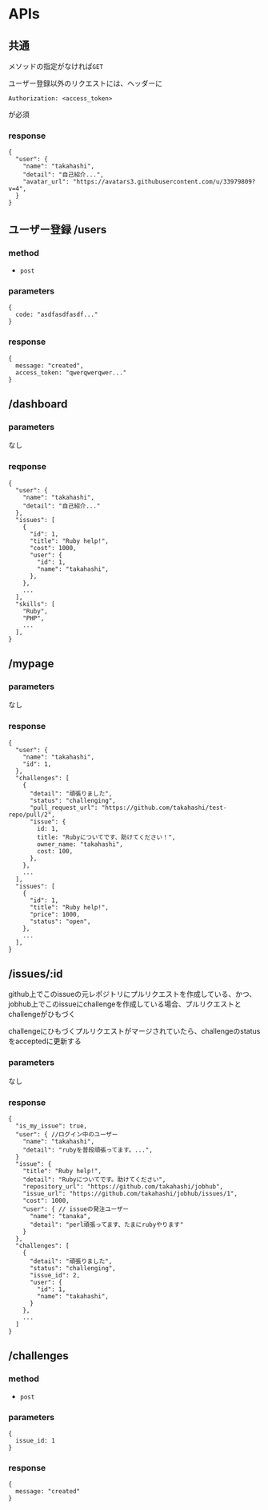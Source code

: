 # APIs

## 共通
メソッドの指定がなければ`GET`

ユーザー登録以外のリクエストには、ヘッダーに
```
Authorization: <access_token>
```
が必須
### response
```
{
  "user": {
    "name": "takahashi",
    "detail": "自己紹介...",
    "avatar_url": "https://avatars3.githubusercontent.com/u/33979809?v=4",
  }
}
```
## ユーザー登録 /users
### method
- `post`
### parameters
```
{
  code: "asdfasdfasdf..."
}
```
### response
```
{
  message: "created",
  access_token: "qwerqwerqwer..."
}
```

## /dashboard
### parameters
なし

### reqponse
```
{
  "user": {
    "name": "takahashi",
    "detail": "自己紹介..."
  },
  "issues": [
    {
      "id": 1,
      "title": "Ruby help!",
      "cost": 1000,
      "user": {
        "id": 1,
        "name": "takahashi",
      },
    },
    ...
  ],
  "skills": [
    "Ruby",
    "PHP",
    ...
  ],
}
```

## /mypage
### parameters
なし

### response
```
{
  "user": {
    "name": "takahashi",
    "id": 1,
  },
  "challenges": [
    {
      "detail": "頑張りました",
      "status": "challenging",
      "pull_request_url": "https://github.com/takahashi/test-repo/pull/2",
      "issue": {
        id: 1,
        title: "Rubyについてです、助けてください！",
        owner_name: "takahashi",
        cost: 100,
      },
    },
    ...
  ],
  "issues": [
    {
      "id": 1,
      "title": "Ruby help!",
      "price": 1000,
      "status": "open",
    },
    ...
  ],
}
```

## /issues/:id
github上でこのissueの元レポジトリにプルリクエストを作成している、かつ、jobhub上でこのissueにchallengeを作成している場合、プルリクエストとchallengeがひもづく

challengeにひもづくプルリクエストがマージされていたら、challengeのstatusをacceptedに更新する
### parameters
なし

### response
```
{
  "is_my_issue": true,
  "user": { //ログイン中のユーザー
    "name": "takahashi",
    "detail": "rubyを普段頑張ってます。...",
  }
  "issue": {
    "title": "Ruby help!",
    "detail": "Rubyについてです。助けてください",
    "repository_url": "https://github.com/takahashi/jobhub",
    "issue_url": "https://github.com/takahashi/jobhub/issues/1",
    "cost": 1000,
    "user": { // issueの発注ユーザー
      "name": "tanaka",
      "detail": "perl頑張ってます、たまにrubyやります"
    }
  },
  "challenges": [
    {
      "detail": "頑張りました",
      "status": "challenging",
      "issue_id": 2,
      "user": {
        "id": 1,
        "name": "takahashi",
      }
    },
    ...
  ]
}
```

## /challenges
### method
- `post`

### parameters
```
{
  issue_id: 1
}
```

### response
```
{
  message: "created"
}
```
